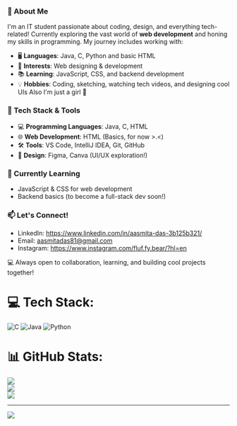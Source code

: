 ### 🚀 About Me
I'm an IT student passionate about coding, design, and everything tech-related! Currently exploring the vast world of **web development** and honing my skills in programming. My journey includes working with:

- 🖥 **Languages**: Java, C, Python and basic HTML
- 🎨 **Interests**: Web designing & development
- 📚 **Learning**: JavaScript, CSS, and backend development
- 💡 **Hobbies**: Coding, sketching, watching tech videos, and designing cool UIs
  Also I'm just a girl 🎀

### 🔧 Tech Stack & Tools
- 💻 **Programming Languages**: Java, C, HTML
- 🌐 **Web Development**: HTML (Basics, for now >.<)
- 🛠 **Tools**: VS Code, IntelliJ IDEA, Git, GitHub
- 🎨 **Design**: Figma, Canva (UI/UX exploration!)

### 🌱 Currently Learning
- JavaScript & CSS for web development
- Backend basics (to become a full-stack dev soon!)

### 📫 Let's Connect!
- LinkedIn: https://www.linkedin.com/in/aasmita-das-3b125b321/
- Email: aasmitadas81@gmail.com
- Instagram: https://www.instagram.com/fluf.fy.bear/?hl=en

💻 Always open to collaboration, learning, and building cool projects together!


# 💻 Tech Stack:
![C](https://img.shields.io/badge/c-%2300599C.svg?style=for-the-badge&logo=c&logoColor=white) ![Java](https://img.shields.io/badge/java-%23ED8B00.svg?style=for-the-badge&logo=openjdk&logoColor=white) ![Python](https://img.shields.io/badge/python-3670A0?style=for-the-badge&logo=python&logoColor=ffdd54)
# 📊 GitHub Stats:
![](https://github-readme-stats.vercel.app/api?username=aasmitadas&theme=bear&hide_border=false&include_all_commits=true&count_private=false)<br/>
![](https://nirzak-streak-stats.vercel.app/?user=aasmitadas&theme=bear&hide_border=false)<br/>
![](https://github-readme-stats.vercel.app/api/top-langs/?username=aasmitadas&theme=bear&hide_border=false&include_all_commits=true&count_private=false&layout=compact)

---
[![](https://visitcount.itsvg.in/api?id=aasmitadas&icon=0&color=0)](https://visitcount.itsvg.in)

<!-- Proudly created with GPRM ( https://gprm.itsvg.in ) -->
